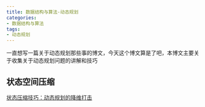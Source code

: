 ```yaml
---
title: 数据结构与算法-动态规划
categories:
- 数据结构与算法
tags:
- 动态规划
---
```

一直想写一篇关于动态规划那些事的博文，今天这个博文算是了吧，本博文主要关于收集关于动态规划问题的讲解和技巧
<!-- more-->

## 状态空间压缩
[状态压缩技巧：动态规划的降维打击](https://mp.weixin.qq.com/s/SnyN1Gn6DTLm0uJyp5l6CQ)
